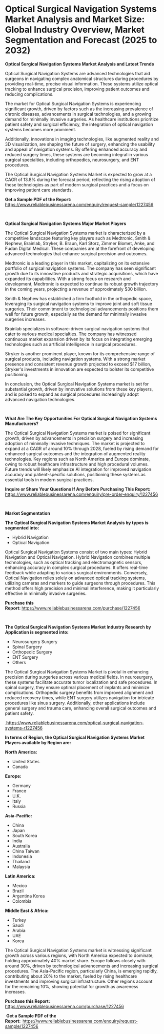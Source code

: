 <p><h1>Optical Surgical Navigation Systems Market Analysis and Market Size: Global Industry Overview, Market Segmentation and Forecast (2025 to 2032)</h1></p><p><strong>Optical Surgical Navigation Systems Market Analysis and Latest Trends</strong></p>
<p><p>Optical Surgical Navigation Systems are advanced technologies that aid surgeons in navigating complex anatomical structures during procedures by providing real-time, precise visual information. These systems utilize optical tracking to enhance surgical precision, improving patient outcomes and reducing complications. </p><p>The market for Optical Surgical Navigation Systems is experiencing significant growth, driven by factors such as the increasing prevalence of chronic diseases, advancements in surgical technologies, and a growing demand for minimally invasive surgeries. As healthcare institutions prioritize patient safety and surgical efficiency, the integration of optical navigation systems becomes more prominent.</p><p>Additionally, innovations in imaging technologies, like augmented reality and 3D visualization, are shaping the future of surgery, enhancing the usability and appeal of navigation systems. By offering enhanced accuracy and reduced surgery times, these systems are becoming integral in various surgical specialties, including orthopedics, neurosurgery, and ENT procedures. </p><p>The Optical Surgical Navigation Systems Market is expected to grow at a CAGR of 13.8% during the forecast period, reflecting the rising adoption of these technologies as part of modern surgical practices and a focus on improving patient care standards.</p></p>
<p><strong>Get a Sample PDF of the Report:&nbsp;</strong> <a href="https://www.reliablebusinessarena.com/enquiry/request-sample/1227456?utm_campaign=2396&utm_medium=2&utm_source=Github&utm_content=ia&utm_term=14042025&utm_id=optical-surgical-navigation-systems">https://www.reliablebusinessarena.com/enquiry/request-sample/1227456</a></p>
<p>&nbsp;</p>
<p><strong>Optical Surgical Navigation Systems Major Market Players</strong></p>
<p><p>The Optical Surgical Navigation Systems market is characterized by a competitive landscape featuring key players such as Medtronic, Smith & Nephew, Brainlab, Stryker, B. Braun, Karl Storz, Zimmer Biomet, Anke, and Fudan Digital Medical. These companies are at the forefront of developing advanced technologies that enhance surgical precision and outcomes.</p><p>Medtronic is a leading player in this market, capitalizing on its extensive portfolio of surgical navigation systems. The company has seen significant growth due to its innovative products and strategic acquisitions, which have expanded its capabilities. With a strong focus on research and development, Medtronic is expected to continue its robust growth trajectory in the coming years, projecting a revenue of approximately $30 billion.</p><p>Smith & Nephew has established a firm foothold in the orthopedic space, leveraging its surgical navigation systems to improve joint and soft tissue surgeries. Their commitment to technological advancements positions them well for future growth, especially as the demand for minimally invasive surgeries increases.</p><p>Brainlab specializes in software-driven surgical navigation systems that cater to various medical specialties. The company has witnessed continuous market expansion driven by its focus on integrating emerging technologies such as artificial intelligence in surgical procedures.</p><p>Stryker is another prominent player, known for its comprehensive range of surgical products, including navigation systems. With a strong market presence and consistent revenue growth projected to exceed $17 billion, Stryker's investments in innovation are expected to bolster its competitive positioning.</p><p>In conclusion, the Optical Surgical Navigation Systems market is set for substantial growth, driven by innovative solutions from these key players, and is poised to expand as surgical procedures increasingly adopt advanced navigation technologies.</p></p>
<p>&nbsp;</p>
<p><strong>What Are The Key Opportunities For Optical Surgical Navigation Systems Manufacturers?</strong></p>
<p><p>The Optical Surgical Navigation Systems market is poised for significant growth, driven by advancements in precision surgery and increasing adoption of minimally invasive techniques. The market is projected to expand at a CAGR of around 10% through 2028, fueled by rising demand for enhanced surgical outcomes and the integration of augmented reality technologies. Key regions such as North America and Europe dominate, owing to robust healthcare infrastructure and high procedural volumes. Future trends will likely emphasize AI integration for improved navigation accuracy and patient-specific solutions, positioning these systems as essential tools in modern surgical practices.</p></p>
<p><strong>Inquire or Share Your Questions If Any Before Purchasing This Report:</strong> <a href="https://www.reliablebusinessarena.com/enquiry/pre-order-enquiry/1227456?utm_campaign=2396&utm_medium=2&utm_source=Github&utm_content=ia&utm_term=14042025&utm_id=optical-surgical-navigation-systems">https://www.reliablebusinessarena.com/enquiry/pre-order-enquiry/1227456</a></p>
<p>&nbsp;</p>
<p><strong>Market Segmentation</strong></p>
<p><strong>The Optical Surgical Navigation Systems Market Analysis by types is segmented into:</strong></p>
<p><ul><li>Hybrid Navigation</li><li>Optical Navigation</li></ul></p>
<p><p>Optical Surgical Navigation Systems consist of two main types: Hybrid Navigation and Optical Navigation. Hybrid Navigation combines multiple technologies, such as optical tracking and electromagnetic sensors, enhancing accuracy in complex surgical procedures. It offers real-time feedback while adapting to various surgical environments. Conversely, Optical Navigation relies solely on advanced optical tracking systems, utilizing cameras and markers to guide surgeons through procedures. This method offers high precision and minimal interference, making it particularly effective in minimally invasive surgeries.</p></p>
<p><strong>Purchase this Report:&nbsp;</strong><a href="https://www.reliablebusinessarena.com/purchase/1227456?utm_campaign=2396&utm_medium=2&utm_source=Github&utm_content=ia&utm_term=14042025&utm_id=optical-surgical-navigation-systems">https://www.reliablebusinessarena.com/purchase/1227456</a></p>
<p>&nbsp;</p>
<p><strong>The Optical Surgical Navigation Systems Market Industry Research by Application is segmented into:</strong></p>
<p><ul><li>Neurosurgery Surgery</li><li>Spinal Surgery</li><li>Orthopedic Surgery</li><li>ENT Surgery</li><li>Others</li></ul></p>
<p><p>The Optical Surgical Navigation Systems Market is pivotal in enhancing precision during surgeries across various medical fields. In neurosurgery, these systems facilitate accurate tumor localization and safe procedures. In spinal surgery, they ensure optimal placement of implants and minimize complications. Orthopedic surgery benefits from improved alignment and reduced recovery times, while ENT surgery utilizes navigation for intricate procedures like sinus surgery. Additionally, other applications include general surgery and trauma care, enhancing overall surgical outcomes and patient safety.</p></p>
<p><a href="https://www.reliablebusinessarena.com/optical-surgical-navigation-systems-r1227456?utm_campaign=2396&utm_medium=2&utm_source=Github&utm_content=ia&utm_term=14042025&utm_id=optical-surgical-navigation-systems">&nbsp;https://www.reliablebusinessarena.com/optical-surgical-navigation-systems-r1227456</a></p>
<p><strong>In terms of Region, the Optical Surgical Navigation Systems Market Players available by Region are:</strong></p>
<p>
    <p> <strong> North America: </strong>
        <ul>
            <li>United States</li>
            <li>Canada</li>
        </ul>
        </p> 
    <p> <strong> Europe: </strong>
        <ul>
            <li>Germany</li>
            <li>France</li>
            <li>U.K.</li>
            <li>Italy</li>
            <li>Russia</li>
        </ul>
        </p> 
    <p> <strong> Asia-Pacific: </strong>
        <ul>
            <li>China</li>
            <li>Japan</li>
            <li>South Korea</li>
            <li>India</li>
            <li>Australia</li>
            <li>China Taiwan</li>
            <li>Indonesia</li>
            <li>Thailand</li>
            <li>Malaysia</li>
        </ul>
        </p> 
    <p> <strong> Latin America: </strong>
        <ul>
            <li>Mexico</li>
            <li>Brazil</li>
            <li>Argentina Korea</li>
            <li>Colombia</li>
        </ul>
        </p> 
    <p> <strong> Middle East & Africa: </strong>
        <ul>
            <li>Turkey</li>
            <li>Saudi</li>
            <li>Arabia</li>
            <li>UAE</li>
            <li>Korea</li>
        </ul>
    </p>
    </p>
<p><p>The Optical Surgical Navigation Systems market is witnessing significant growth across various regions, with North America expected to dominate, holding approximately 40% market share. Europe follows closely with around 30%, driven by technological advancements and increasing surgical procedures. The Asia-Pacific region, particularly China, is emerging rapidly, contributing about 20% to the market, fueled by rising healthcare investments and improving surgical infrastructure. Other regions account for the remaining 10%, showing potential for growth as awareness increases.</p></p>
<p><strong>Purchase this Report: </strong><a href="https://www.reliablebusinessarena.com/purchase/1227456?utm_campaign=2396&utm_medium=2&utm_source=Github&utm_content=ia&utm_term=14042025&utm_id=optical-surgical-navigation-systems">https://www.reliablebusinessarena.com/purchase/1227456</a></p>
<p>&nbsp;<strong>Get a Sample PDF of the Report:&nbsp;&nbsp;</strong><a href="https://www.reliablebusinessarena.com/enquiry/request-sample/1227456?utm_campaign=2396&utm_medium=2&utm_source=Github&utm_content=ia&utm_term=14042025&utm_id=optical-surgical-navigation-systems">https://www.reliablebusinessarena.com/enquiry/request-sample/1227456</a></p>
<p><strong></strong></p>
<p><p></p><p></p><p></p></p>